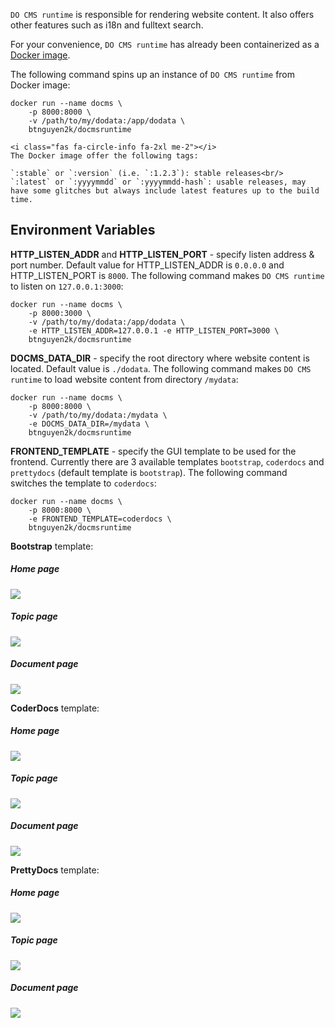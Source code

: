 `DO CMS runtime` is responsible for rendering website content. It also offers other features such as i18n and fulltext search.

For your convenience, `DO CMS runtime` has already been containerized as a [Docker image](https://hub.docker.com/r/btnguyen2k/docmsruntime).

The following command spins up an instance of `DO CMS runtime` from Docker image:

```shell
docker run --name docms \
    -p 8000:8000 \
    -v /path/to/my/dodata:/app/dodata \
    btnguyen2k/docmsruntime
```

```bs-alert info flex
<i class="fas fa-circle-info fa-2xl me-2"></i>
The Docker image offer the following tags:

`:stable` or `:version` (i.e. `:1.2.3`): stable releases<br/>
`:latest` or `:yyyymmdd` or `:yyyymmdd-hash`: usable releases, may have some glitches but always include latest features up to the build time.
```

## Environment Variables

**HTTP_LISTEN_ADDR** and **HTTP_LISTEN_PORT** - specify listen address & port number. Default value for HTTP_LISTEN_ADDR is `0.0.0.0` and HTTP_LISTEN_PORT is `8000`. The following command makes `DO CMS runtime` to listen on `127.0.0.1:3000`:
```shell
docker run --name docms \
    -p 8000:3000 \
    -v /path/to/my/dodata:/app/dodata \
    -e HTTP_LISTEN_ADDR=127.0.0.1 -e HTTP_LISTEN_PORT=3000 \
    btnguyen2k/docmsruntime
```

**DOCMS_DATA_DIR** - specify the root directory where website content is located. Default value is `./dodata`. The following command makes `DO CMS runtime` to load website content from directory `/mydata`:
```shell
docker run --name docms \
    -p 8000:8000 \
    -v /path/to/my/dodata:/mydata \
    -e DOCMS_DATA_DIR=/mydata \
    btnguyen2k/docmsruntime
```

**FRONTEND_TEMPLATE** - specify the GUI template to be used for the frontend. Currently there are 3 available templates `bootstrap`, `coderdocs` and `prettydocs` (default template is `bootstrap`). The following command switches the template to `coderdocs`:
```shell
docker run --name docms \
    -p 8000:8000 \
    -e FRONTEND_TEMPLATE=coderdocs \
    btnguyen2k/docmsruntime
```

**Bootstrap** template:

<div class="row row-cols-1 row-cols-md-3">
    <div class="col pb-2">
        <div class="card">
            <h5 class="card-header">Home page</h5>
            <div class="card-body">
                <a href="bootstrap1.png" target="_blank"><img src="bootstrap1.png" /></a>
            </div>
        </div>
    </div><!-- col -->
    <div class="col pb-2">
        <div class="card">
            <h5 class="card-header">Topic page</h5>
            <div class="card-body">
                <a href="bootstrap2.png" target="_blank"><img src="bootstrap2.png" /></a>
            </div>
        </div>
    </div><!-- col -->
    <div class="col pb-2">
        <div class="card">
            <h5 class="card-header">Document page</h5>
            <div class="card-body">
                <a href="bootstrap3.png" target="_blank"><img src="bootstrap3.png" /></a>
            </div>
        </div>
    </div><!-- col -->
</div>

**CoderDocs** template:

<div class="row row-cols-1 row-cols-md-3">
    <div class="col pb-2">
        <div class="card">
            <h5 class="card-header">Home page</h5>
            <div class="card-body">
                <a href="coderdocs1.png" target="_blank"><img src="coderdocs1.png" /></a>
            </div>
        </div>
    </div><!-- col -->
    <div class="col pb-2">
        <div class="card">
            <h5 class="card-header">Topic page</h5>
            <div class="card-body">
                <a href="coderdocs2.png" target="_blank"><img src="coderdocs2.png" /></a>
            </div>
        </div>
    </div><!-- col -->
    <div class="col pb-2">
        <div class="card">
            <h5 class="card-header">Document page</h5>
            <div class="card-body">
                <a href="coderdocs3.png" target="_blank"><img src="coderdocs3.png" /></a>
            </div>
        </div>
    </div><!-- col -->
</div>

**PrettyDocs** template:

<div class="row row-cols-1 row-cols-md-3">
    <div class="col pb-2">
        <div class="card">
            <h5 class="card-header">Home page</h5>
            <div class="card-body">
                <a href="prettydocs1.png" target="_blank"><img src="prettydocs1.png" /></a>
            </div>
        </div>
    </div><!-- col -->
    <div class="col pb-2">
        <div class="card">
            <h5 class="card-header">Topic page</h5>
            <div class="card-body">
                <a href="prettydocs2.png" target="_blank"><img src="prettydocs2.png" /></a>
            </div>
        </div>
    </div><!-- col -->
    <div class="col pb-2">
        <div class="card">
            <h5 class="card-header">Document page</h5>
            <div class="card-body">
                <a href="prettydocs3.png" target="_blank"><img src="prettydocs3.png" /></a>
            </div>
        </div>
    </div><!-- col -->
</div>
